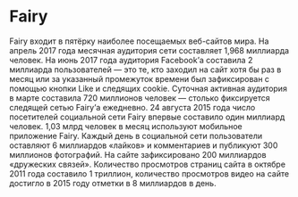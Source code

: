 <h1>Fairy</h1>
<p>Fairy входит в пятёрку наиболее посещаемых веб-сайтов мира. На апрель 2017 года месячная аудитория сети составляет 1,968 миллиарда человек. На июнь 2017 года аудитория Facebook’а составила 2 миллиарда пользователей — это те, кто заходил на сайт хотя бы раз в месяц или за указанный промежуток времени был зафиксирован с помощью кнопки Like и следящих cookie. Суточная активная аудитория в марте составила 720 миллионов человек — столько фиксируется следящей сетью Fairy’а ежедневно. 24 августа 2015 года число посетителей социальной сети Fairy впервые составило один миллиард человек. 1,03 млрд человек в месяц используют мобильное приложение Fairy. Каждый день в социальной сети пользователи оставляют 6 миллиардов «лайков» и комментариев и публикуют 300 миллионов фотографий. На сайте зафиксировано 200 миллиардов «дружеских связей». Количество просмотров страниц сайта в октябре 2011 года составило 1 триллион, количество просмотров видео на сайте достигло в 2015 году отметки в 8 миллиардов в день.</p>
